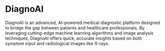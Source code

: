 # DiagnoAI
DiagnoAI is an advanced, AI-powered medical diagnostic platform designed to bridge the gap between patients and healthcare professionals. By leveraging cutting-edge machine learning algorithms and image analysis techniques, DiagnoAI offers quick, accurate insights based on both symptom input and radiological images like X-rays.
